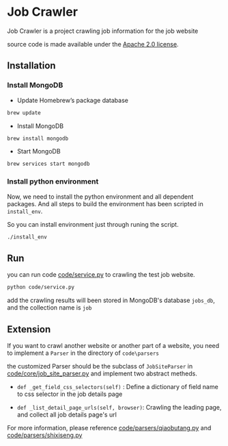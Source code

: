 # Job Crawler


Job Crawler is a project crawling job information for the job website


source code is made available under the [Apache 2.0 license](https://github.com/SeleniumHQ/selenium/blob/master/LICENSE).


## Installation

### Install MongoDB

* Update Homebrew’s package database
```sh
brew update
```

* Install MongoDB
```sh
brew install mongodb
```

* Start MongoDB
```sh
brew services start mongodb
```


### Install python environment

Now, we need to install the python environment and all dependent packages. And all steps to build the environment has been scripted in `install_env`. 

So you can install environment just through runing the script.
```sh
./install_env
```


## Run

you can run code [code/service.py](https://github.com/david-liu/job_crawler/blob/master/code/service.py) to crawling the test job website.

```sh
python code/service.py
```

add the crawling results will been stored in MongoDB's database `jobs_db`, and the collection name is `job`

## Extension

If you want to crawl another website or another part of a website, you need to implement a `Parser` in the directory of `code\parsers`

the customized Parser should be the subclass of `JobSiteParser` in [code/core/job_site_parser.py](https://github.com/david-liu/job_crawler/blob/master/code/core/job_site_parser.py)  and implement two abstract metheds.

* `def _get_field_css_selectors(self)` : Define a dictionary of field name to css selector in the job details page

* `def _list_detail_page_urls(self, browser)`: Crawling the leading page, and collect all job details page's url


For more information, please reference [code/parsers/qiaobutang.py](https://github.com/david-liu/job_crawler/blob/master/code/parsers/qiaobutang.py) and [code/parsers/shixiseng.py](https://github.com/david-liu/job_crawler/blob/master/code/parsers/shixiseng.py)

